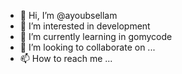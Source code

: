 - 👋 Hi, I’m @ayoubsellam
- 👀 I’m interested in development
- 🌱 I’m currently learning in gomycode
- 💞️ I’m looking to collaborate on ...
- 📫 How to reach me ...

<!---
ayoubsellam/ayoubsellam is a ✨ special ✨ repository because its `README.md` (this file) appears on your GitHub profile.
You can click the Preview link to take a look at your changes.
--->
